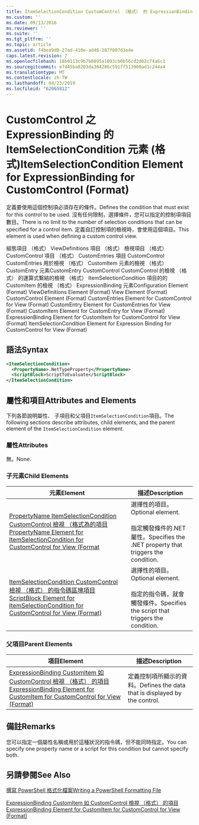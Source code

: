 ```yaml
---
title: ItemSelectionCondition CustomControl （格式） 的 ExpressionBinding 的項目 |Microsoft Docs
ms.custom: ''
ms.date: 09/13/2016
ms.reviewer: ''
ms.suite: ''
ms.tgt_pltfrm: ''
ms.topic: article
ms.assetid: f4bea9d8-27ad-410e-ad48-287f807d3e4e
caps.latest.revision: 7
ms.openlocfilehash: 18b0113c9b7b0895a1093cb0b56cd2d02c74a6c1
ms.sourcegitcommit: e7445ba8203da304286c591ff513900ad1c244a4
ms.translationtype: MT
ms.contentlocale: zh-TW
ms.lasthandoff: 04/23/2019
ms.locfileid: "62065812"
---
```

# <a name="itemselectioncondition-element-for-expressionbinding-for-customcontrol-format"></a><span data-ttu-id="cb68f-102">CustomControl 之 ExpressionBinding 的 ItemSelectionCondition 元素 (格式)</span><span class="sxs-lookup"><span data-stu-id="cb68f-102">ItemSelectionCondition Element for ExpressionBinding for CustomControl (Format)</span></span>

<span data-ttu-id="cb68f-103">定義要使用這個控制項必須存在的條件。</span><span class="sxs-lookup"><span data-stu-id="cb68f-103">Defines the condition that must exist for this control to be used.</span></span> <span data-ttu-id="cb68f-104">沒有任何限制，選擇條件，您可以指定的控制項項目數目。</span><span class="sxs-lookup"><span data-stu-id="cb68f-104">There is no limit to the number of selection conditions that can be specified for a control item.</span></span> <span data-ttu-id="cb68f-105">定義自訂控制項的檢視時，會使用這個項目。</span><span class="sxs-lookup"><span data-stu-id="cb68f-105">This element is used when defining a custom control view.</span></span>

<span data-ttu-id="cb68f-106">組態項目 （格式） ViewDefinitions 項目 （格式） 檢視項目 （格式） CustomControl 項目 （格式） CustomEntries 項目 CustomControl CustomEntries 用於檢視 （格式） CustomItem 元素的檢視 （格式） CustomEntry 元素CustomEntry CustomControl CustomControl 的檢視 （格式） 的運算式繫結的檢視 （格式） ItemSelectionCondition 項目的的 CustomItem 的檢視 （格式） ExpressionBinding 元素</span><span class="sxs-lookup"><span data-stu-id="cb68f-106">Configuration Element (Format) ViewDefinitions Element (Format) View Element (Format) CustomControl Element (Format) CustomEntries Element for CustomControl for View (Format) CustomEntry Element for CustomEntries for View (Format) CustomItem Element for CustomEntry for View (Format) ExpressionBinding Element for CustomItem for CustomControl for View (Format) ItemSelectionCondition Element for Expression Binding for CustomControl for View (Format)</span></span>

## <a name="syntax"></a><span data-ttu-id="cb68f-107">語法</span><span class="sxs-lookup"><span data-stu-id="cb68f-107">Syntax</span></span>

```xml
<ItemSelectionCondition>
  <PropertyName>.NetTypeProperty</PropertyName>
  <ScriptBlock>ScriptToEvaluate</ScriptBlock>
</ItemSelectionCondition>
```

## <a name="attributes-and-elements"></a><span data-ttu-id="cb68f-108">屬性和項目</span><span class="sxs-lookup"><span data-stu-id="cb68f-108">Attributes and Elements</span></span>

<span data-ttu-id="cb68f-109">下列各節說明屬性、 子項目和父項目`ItemSelectionCondition`項目。</span><span class="sxs-lookup"><span data-stu-id="cb68f-109">The following sections describe attributes, child elements, and the parent element of the `ItemSelectionCondition` element.</span></span>

### <a name="attributes"></a><span data-ttu-id="cb68f-110">屬性</span><span class="sxs-lookup"><span data-stu-id="cb68f-110">Attributes</span></span>

<span data-ttu-id="cb68f-111">無。</span><span class="sxs-lookup"><span data-stu-id="cb68f-111">None.</span></span>

### <a name="child-elements"></a><span data-ttu-id="cb68f-112">子元素</span><span class="sxs-lookup"><span data-stu-id="cb68f-112">Child Elements</span></span>

|<span data-ttu-id="cb68f-113">元素</span><span class="sxs-lookup"><span data-stu-id="cb68f-113">Element</span></span>|<span data-ttu-id="cb68f-114">描述</span><span class="sxs-lookup"><span data-stu-id="cb68f-114">Description</span></span>|
|-------------|-----------------|
|[<span data-ttu-id="cb68f-115">PropertyName ItemSelectionCondition CustomControl 檢視 （格式為的項目</span><span class="sxs-lookup"><span data-stu-id="cb68f-115">PropertyName Element for ItemSelectionCondition for CustomControl for View (Format</span></span>](./propertyname-element-for-itemselectioncondition-for-customcontrol-for-view-format.md)|<span data-ttu-id="cb68f-116">選擇性的項目。</span><span class="sxs-lookup"><span data-stu-id="cb68f-116">Optional element.</span></span><br /><br /> <span data-ttu-id="cb68f-117">指定觸發條件的.NET 屬性。</span><span class="sxs-lookup"><span data-stu-id="cb68f-117">Specifies the .NET property that triggers the condition.</span></span>|
|[<span data-ttu-id="cb68f-118">ItemSelectionCondition CustomControl 檢視 （格式） 的指令碼區塊項目</span><span class="sxs-lookup"><span data-stu-id="cb68f-118">ScriptBlock Element for ItemSelectionCondition for CustomControl for View (Format)</span></span>](./scriptblock-element-for-itemselectioncondition-for-customcontrol-for-view-format.md)|<span data-ttu-id="cb68f-119">選擇性的項目。</span><span class="sxs-lookup"><span data-stu-id="cb68f-119">Optional element.</span></span><br /><br /> <span data-ttu-id="cb68f-120">指定的指令碼，就會觸發條件。</span><span class="sxs-lookup"><span data-stu-id="cb68f-120">Specifies the script that triggers the condition.</span></span>|

### <a name="parent-elements"></a><span data-ttu-id="cb68f-121">父項目</span><span class="sxs-lookup"><span data-stu-id="cb68f-121">Parent Elements</span></span>

|<span data-ttu-id="cb68f-122">項目</span><span class="sxs-lookup"><span data-stu-id="cb68f-122">Element</span></span>|<span data-ttu-id="cb68f-123">描述</span><span class="sxs-lookup"><span data-stu-id="cb68f-123">Description</span></span>|
|-------------|-----------------|
|[<span data-ttu-id="cb68f-124">ExpressionBinding CustomItem 如 CustomControl 檢視 （格式） 的項目</span><span class="sxs-lookup"><span data-stu-id="cb68f-124">ExpressionBinding Element for CustomItem for CustomControl for View (Format)</span></span>](./expressionbinding-element-for-customitem-for-customcontrol-for-view-format.md)|<span data-ttu-id="cb68f-125">定義控制項所顯示的資料。</span><span class="sxs-lookup"><span data-stu-id="cb68f-125">Defines the data that is displayed by the control.</span></span>|

## <a name="remarks"></a><span data-ttu-id="cb68f-126">備註</span><span class="sxs-lookup"><span data-stu-id="cb68f-126">Remarks</span></span>

<span data-ttu-id="cb68f-127">您可以指定一個屬性名稱或用於這種狀況的指令碼，但不能同時指定。</span><span class="sxs-lookup"><span data-stu-id="cb68f-127">You can specify one property name or a script for this condition but cannot specify both.</span></span>

## <a name="see-also"></a><span data-ttu-id="cb68f-128">另請參閱</span><span class="sxs-lookup"><span data-stu-id="cb68f-128">See Also</span></span>

[<span data-ttu-id="cb68f-129">撰寫 PowerShell 格式化檔案</span><span class="sxs-lookup"><span data-stu-id="cb68f-129">Writing a PowerShell Formatting File</span></span>](./writing-a-powershell-formatting-file.md)

[<span data-ttu-id="cb68f-130">ExpressionBinding CustomItem 如 CustomControl 檢視 （格式） 的項目</span><span class="sxs-lookup"><span data-stu-id="cb68f-130">ExpressionBinding Element for CustomItem for CustomControl for View (Format)</span></span>](./expressionbinding-element-for-customitem-for-customcontrol-for-view-format.md)
